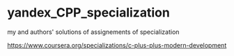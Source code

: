 # yandex_CPP_specialization
my and authors' solutions of assignements of specialization

https://www.coursera.org/specializations/c-plus-plus-modern-development
